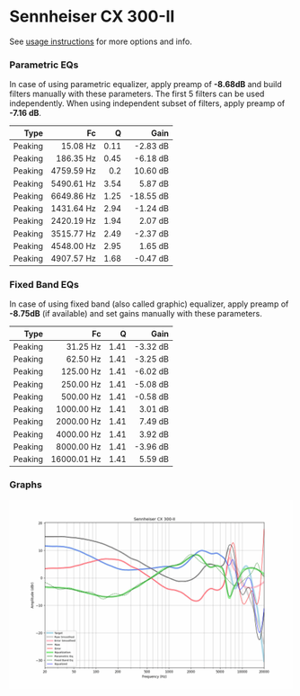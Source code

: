 # Sennheiser CX 300-II
See [usage instructions](https://github.com/jaakkopasanen/AutoEq#usage) for more options and info.

### Parametric EQs
In case of using parametric equalizer, apply preamp of **-8.68dB** and build filters manually
with these parameters. The first 5 filters can be used independently.
When using independent subset of filters, apply preamp of **-7.16 dB**.

| Type    | Fc         |    Q | Gain      |
|--------:|-----------:|-----:|----------:|
| Peaking | 15.08 Hz   | 0.11 | -2.83 dB  |
| Peaking | 186.35 Hz  | 0.45 | -6.18 dB  |
| Peaking | 4759.59 Hz | 0.2  | 10.60 dB  |
| Peaking | 5490.61 Hz | 3.54 | 5.87 dB   |
| Peaking | 6649.86 Hz | 1.25 | -18.55 dB |
| Peaking | 1431.64 Hz | 2.94 | -1.24 dB  |
| Peaking | 2420.19 Hz | 1.94 | 2.07 dB   |
| Peaking | 3515.77 Hz | 2.49 | -2.37 dB  |
| Peaking | 4548.00 Hz | 2.95 | 1.65 dB   |
| Peaking | 4907.57 Hz | 1.68 | -0.47 dB  |

### Fixed Band EQs
In case of using fixed band (also called graphic) equalizer, apply preamp of **-8.75dB**
(if available) and set gains manually with these parameters.

| Type    | Fc          |    Q | Gain     |
|--------:|------------:|-----:|---------:|
| Peaking | 31.25 Hz    | 1.41 | -3.32 dB |
| Peaking | 62.50 Hz    | 1.41 | -3.25 dB |
| Peaking | 125.00 Hz   | 1.41 | -6.02 dB |
| Peaking | 250.00 Hz   | 1.41 | -5.08 dB |
| Peaking | 500.00 Hz   | 1.41 | -0.58 dB |
| Peaking | 1000.00 Hz  | 1.41 | 3.01 dB  |
| Peaking | 2000.00 Hz  | 1.41 | 7.49 dB  |
| Peaking | 4000.00 Hz  | 1.41 | 3.92 dB  |
| Peaking | 8000.00 Hz  | 1.41 | -3.96 dB |
| Peaking | 16000.01 Hz | 1.41 | 5.59 dB  |

### Graphs
![](./Sennheiser%20CX%20300-II.png)